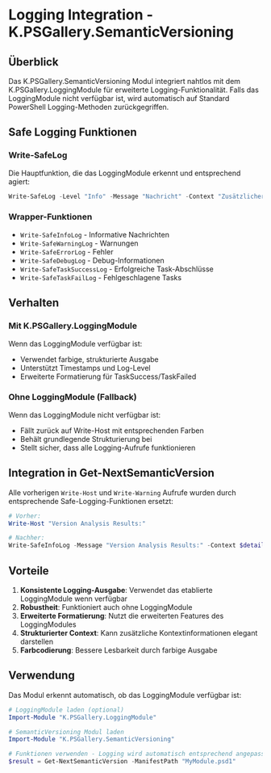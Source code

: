 # Logging Integration - K.PSGallery.SemanticVersioning

## Überblick

Das K.PSGallery.SemanticVersioning Modul integriert nahtlos mit dem K.PSGallery.LoggingModule für erweiterte Logging-Funktionalität. Falls das LoggingModule nicht verfügbar ist, wird automatisch auf Standard PowerShell Logging-Methoden zurückgegriffen.

## Safe Logging Funktionen

### Write-SafeLog
Die Hauptfunktion, die das LoggingModule erkennt und entsprechend agiert:

```powershell
Write-SafeLog -Level "Info" -Message "Nachricht" -Context "Zusätzlicher Kontext"
```

### Wrapper-Funktionen
- `Write-SafeInfoLog` - Informative Nachrichten
- `Write-SafeWarningLog` - Warnungen 
- `Write-SafeErrorLog` - Fehler
- `Write-SafeDebugLog` - Debug-Informationen
- `Write-SafeTaskSuccessLog` - Erfolgreiche Task-Abschlüsse
- `Write-SafeTaskFailLog` - Fehlgeschlagene Tasks

## Verhalten

### Mit K.PSGallery.LoggingModule
Wenn das LoggingModule verfügbar ist:
- Verwendet farbige, strukturierte Ausgabe
- Unterstützt Timestamps und Log-Level
- Erweiterte Formatierung für TaskSuccess/TaskFailed

### Ohne LoggingModule (Fallback)
Wenn das LoggingModule nicht verfügbar ist:
- Fällt zurück auf Write-Host mit entsprechenden Farben
- Behält grundlegende Strukturierung bei
- Stellt sicher, dass alle Logging-Aufrufe funktionieren

## Integration in Get-NextSemanticVersion

Alle vorherigen `Write-Host` und `Write-Warning` Aufrufe wurden durch entsprechende Safe-Logging-Funktionen ersetzt:

```powershell
# Vorher:
Write-Host "Version Analysis Results:"

# Nachher:
Write-SafeInfoLog -Message "Version Analysis Results:" -Context $detailsContext
```

## Vorteile

1. **Konsistente Logging-Ausgabe**: Verwendet das etablierte LoggingModule wenn verfügbar
2. **Robustheit**: Funktioniert auch ohne LoggingModule
3. **Erweiterte Formatierung**: Nutzt die erweiterten Features des LoggingModules
4. **Strukturierter Context**: Kann zusätzliche Kontextinformationen elegant darstellen
5. **Farbcodierung**: Bessere Lesbarkeit durch farbige Ausgabe

## Verwendung

Das Modul erkennt automatisch, ob das LoggingModule verfügbar ist:

```powershell
# LoggingModule laden (optional)
Import-Module "K.PSGallery.LoggingModule"

# SemanticVersioning Modul laden
Import-Module "K.PSGallery.SemanticVersioning"

# Funktionen verwenden - Logging wird automatisch entsprechend angepasst
$result = Get-NextSemanticVersion -ManifestPath "MyModule.psd1"
```
